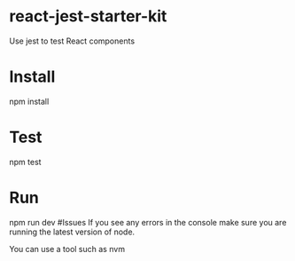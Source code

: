 # react-jest-starter-kit
Use jest to test React components
# Install
npm install
# Test
npm test
# Run
npm run dev
#Issues
If you see any errors in the console make sure you are running the latest version of node.

You can use a tool such as nvm

